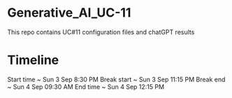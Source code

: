 # Generative_AI_UC-11
This repo contains UC#11 configuration files and chatGPT results

# Timeline
Start time ~ Sun 3 Sep 8:30 PM 
Break start ~ Sun 3 Sep 11:15 PM
Break end ~ Sun 4 Sep 09:30 AM
End time ~ Sun 4 Sep 12:15 PM